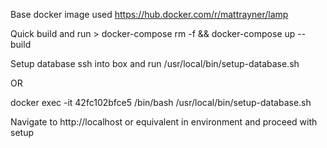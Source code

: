 Base docker image used https://hub.docker.com/r/mattrayner/lamp

Quick build and run > docker-compose rm -f && docker-compose up --build

Setup database ssh into box and run /usr/local/bin/setup-database.sh

OR

docker exec -it 42fc102bfce5 /bin/bash /usr/local/bin/setup-database.sh

Navigate to http://localhost or equivalent in environment and proceed with setup